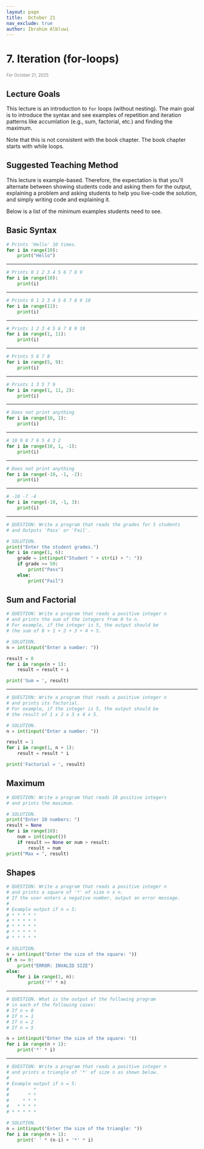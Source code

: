 ```yaml
---
layout: page
title:  October 21
nav_exclude: true
author: Ibrahim Albluwi
---
```


# **7.** Iteration (for-loops)
<span style="font-size: 0.8em; font-weight: normal; color: gray;">For October 21, 2025</span>

## Lecture Goals

This lecture is an introduction to `for` loops (without nesting). The main goal is to introduce the syntax and see examples of repetition and iteration patterns like accumlation (e.g., sum, factorial, etc.) and finding the maximum.

Note that this is not consistent with the book chapter. The book chapter starts with while loops.

## Suggested Teaching Method

This lecture is example-based. Therefore, the expectation is that you'll alternate between showing students code and asking them for the output, explaining a problem and asking students to help you live-code the solution, and simply writing code and explaining it.

Below is a list of the minimum examples students need to see. 

## Basic Syntax

```python
# Prints 'Hello' 10 times.
for i in range(10):
    print("Hello")
```

---

```python
# Prints 0 1 2 3 4 5 6 7 8 9
for i in range(10):
    print(i)
```

---

```python
# Prints 0 1 2 3 4 5 6 7 8 9 10
for i in range(11):
    print(i)
```

---

```python
# Prints 1 2 3 4 5 6 7 8 9 10
for i in range(1, 11):
    print(i)
```

---

```python
# Prints 5 6 7 8
for i in range(5, 9):
    print(i)
```

---

```python
# Prints 1 3 5 7 9
for i in range(1, 11, 2):
    print(i)
```

---

```python
# Does not print anything
for i in range(10, 1):
    print(i)
```

---

```python
# 10 9 8 7 6 5 4 3 2
for i in range(10, 1, -1):
    print(i)
```

---

```python
# Does not print anything
for i in range(-10, -1, -2):
    print(i)
```

---

```python
# -10 -7 -4
for i in range(-10, -1, 3):
    print(i)
```

---

```python
# QUESTION: Write a program that reads the grades for 5 students 
# and Outputs 'Pass' or 'Fail'.

# SOLUTION.
print("Enter the student grades.")
for i in range(1, 6):
    grade = int(input("Student " + str(i) + ": "))
    if grade >= 50:
        print("Pass")
    else:
        print("Fail")
```
## Sum and Factorial

```python
# QUESTION: Write a program that reads a positive integer n 
# and prints the sum of the integers from 0 to n.
# For example, if the integer is 5, the output should be
# the sum of 0 + 1 + 2 + 3 + 4 + 5.

# SOLUTION.
n = int(input("Enter a number: "))

result = 0
for i in range(n + 1):
    result = result + i

print('Sum = ', result)
```

---

```python
# QUESTION: Write a program that reads a positive integer n 
# and prints its factorial.
# For example, if the integer is 5, the output should be
# the result of 1 x 2 x 3 x 4 x 5.

# SOLUTION.
n = int(input("Enter a number: "))

result = 1
for i in range(1, n + 1):
    result = result * i

print('Factorial = ', result)
```

## Maximum

```python
# QUESTION: Write a program that reads 10 positive integers
# and prints the maximum.

# SOLUTION.
print("Enter 10 numbers: ")
result = None
for i in range(10):
    num = int(input())
    if result == None or num > result:
        result = num
print("Max = ", result)
```

## Shapes

```python
# QUESTION: Write a program that reads a positive integer n
# and prints a square of '*' of size n x n.
# If the user enters a negative number, output an error message.
#
# Example output if n = 5:
# * * * * *
# * * * * *
# * * * * *
# * * * * *
# * * * * *

# SOLUTION.
n = int(input("Enter the size of the square: "))
if n <= 0:
    print("ERROR: INVALID SIZE")
else:
    for i in range(1, n):
        print('*' * n)
```

---

```python
# QUESTION. What is the output of the following program
# in each of the following cases:
# If n = 0
# If n = 1
# If n = 2
# If n = 5

n = int(input("Enter the size of the square: "))
for i in range(n + 1):
    print('*' * i)
```

---

```python
# QUESTION: Write a program that reads a positive integer n
# and prints a triangle of '*' of size n as shown below.
#
# Example output if n = 5:
#         *
#       * *
#     * * *
#   * * * *
# * * * * *

# SOLUTION.
n = int(input("Enter the size of the triangle: "))
for i in range(n + 1):
    print(' ' * (n-i) + '*' * i)
```